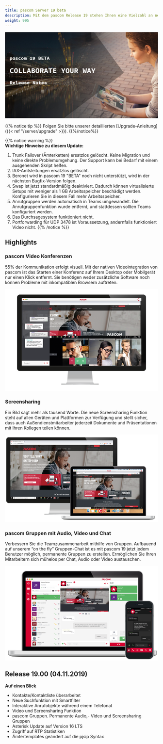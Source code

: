 ```yaml
---
title: pascom Server 19 beta
description: Mit dem pascom Release 19 stehen Ihnen eine Vielzahl an neuen Funktionen zur Verfügung.
weight: 995
---
```


![Highlights](pascom19_highlights.jpg)

{{% notice tip %}}
Folgen Sie bitte unserer detaillierten [Upgrade-Anleitung]({{< ref "/server/upgrade" >}}).
{{%/notice%}}

{{% notice warning %}}  
**Wichtige Hinweise zu diesem Update:**     
1. Trunk Failover (Ämterketten) ersatzlos gelöscht. Keine Migration und keine direkte Problemumgehung. Der Support kann bei Bedarf mit einem ausgehenden Skript helfen.  
2. IAX-Amtsleitungen ersatzlos gelöscht.  
3. Beronet wird in pascom 19 "BETA" noch nicht unterstützt, wird in der nächsten Bugfix-Version folgen.  
4. Swap ist jetzt standardmäßig deaktiviert. Dadurch können virtualisierte Setups mit weniger als 1 GB Arbeitsspeicher beschädigt werden. Konfigurieren Sie in diesem Fall mehr Arbeitsspeicher.  
5. Anrufgruppen werden automatisch in Teams umgewandelt. Die Anrufgruppenfunktion wurde entfernt, und stattdessen sollten Teams konfiguriert werden.  
6. Das Durchsagesystem funktioniert nicht.  
7. Portforwarding für UDP 3478 ist Voraussetzung, andernfalls funktioniert Video nicht.
{{% /notice %}}

## Highlights



### pascom Video Konferenzen 

55% der Kommunikation erfolgt visuell. Mit der nativen Videointegration von pascom ist das Starten einer Konferenz auf Ihrem Desktop oder Mobilgerät nur einen Klick entfernt. Sie benötigen weder zusätzliche Software noch können Probleme mit inkompatiblen Browsern auftreten.

![Video Konferenz](pascom-19-video-desktop-conference.png)

### Screensharing

Ein Bild sagt mehr als tausend Worte. Die neue Screensharing Funktion steht auf allen Geräten und Plattformen zur Verfügung und stellt sicher, dass auch Außendienstmitarbeiter jederzeit Dokumente und Präsentationen mit Ihren Kollegen teilen können.

![Screensharing](pascom-screen-sharing.png)

### pascom Gruppen mit Audio, Video und Chat

Verbessern Sie die Teamzusammenarbeit mithilfe von Gruppen. Aufbauend auf unserem “on the fly” Gruppen-Chat ist es mit pascom 19 jetzt jedem Benutzer möglich, permanente Gruppen zu erstellen. Ermöglichen Sie Ihren Mitarbeitern sich mühelos per Chat, Audio oder Video austauschen.

![pasocm Gruppen](pascom-team-chat.png)




## Release 19.00 (04.11.2019)

**Auf einen Blick**

- Kontakte/Kontaktliste überarbeitet
- Neue Suchfunktion mit Smartfilter
- Interaktive Anrufobjekte während einem Telefonat
- Video und Screensharing Funktion
- pascom Gruppen. Permanente Audio,- Video und Screensharing Gruppen
- Asterisk Update auf Version 16 LTS
- Zugriff auf RTP Statistiken
- Ämtertemplates geändert auf die pjsip Syntax




